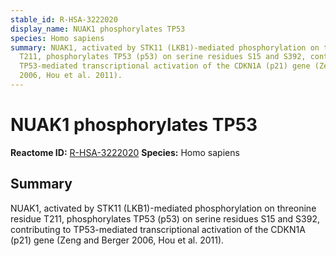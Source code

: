 ```yaml
---
stable_id: R-HSA-3222020
display_name: NUAK1 phosphorylates TP53
species: Homo sapiens
summary: NUAK1, activated by STK11 (LKB1)-mediated phosphorylation on threonine residue
  T211, phosphorylates TP53 (p53) on serine residues S15 and S392, contributing to
  TP53-mediated transcriptional activation of the CDKN1A (p21) gene (Zeng and Berger
  2006, Hou et al. 2011).
---
```


# NUAK1 phosphorylates TP53
**Reactome ID:** [R-HSA-3222020](https://reactome.org/content/detail/R-HSA-3222020)
**Species:** Homo sapiens

## Summary

NUAK1, activated by STK11 (LKB1)-mediated phosphorylation on threonine residue T211, phosphorylates TP53 (p53) on serine residues S15 and S392, contributing to TP53-mediated transcriptional activation of the CDKN1A (p21) gene (Zeng and Berger 2006, Hou et al. 2011).
